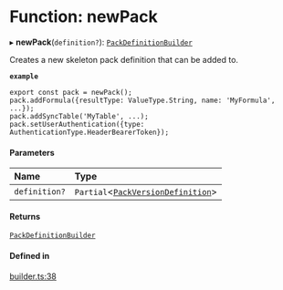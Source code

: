 # Function: newPack

▸ **newPack**(`definition?`): [`PackDefinitionBuilder`](../classes/PackDefinitionBuilder.md)

Creates a new skeleton pack definition that can be added to.

**`example`**
```
export const pack = newPack();
pack.addFormula({resultType: ValueType.String, name: 'MyFormula', ...});
pack.addSyncTable('MyTable', ...);
pack.setUserAuthentication({type: AuthenticationType.HeaderBearerToken});
```

#### Parameters

| Name | Type |
| :------ | :------ |
| `definition?` | `Partial`<[`PackVersionDefinition`](../interfaces/PackVersionDefinition.md)\> |

#### Returns

[`PackDefinitionBuilder`](../classes/PackDefinitionBuilder.md)

#### Defined in

[builder.ts:38](https://github.com/coda/packs-sdk/blob/main/builder.ts#L38)
